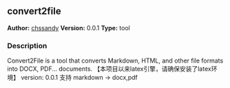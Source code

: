 ## convert2file

**Author:** [chssandy](https://github.com/chssandy)
**Version:** 0.0.1
**Type:** tool

### Description
Convert2File is a tool that converts Markdown, HTML, and other file formats into DOCX, PDF... documents.
【本项目以来latex引擎，请确保安装了latex环境】
version: 0.0.1 支持 markdown ->  docx,pdf



